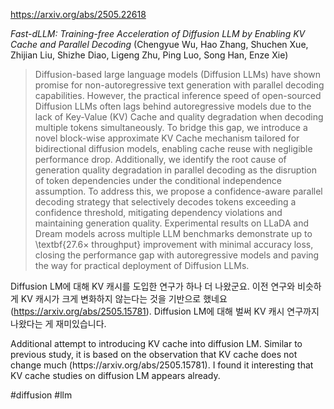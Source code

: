 https://arxiv.org/abs/2505.22618

*Fast-dLLM: Training-free Acceleration of Diffusion LLM by Enabling KV Cache and Parallel Decoding* (Chengyue Wu, Hao Zhang, Shuchen Xue, Zhijian Liu, Shizhe Diao, Ligeng Zhu, Ping Luo, Song Han, Enze Xie)

> Diffusion-based large language models (Diffusion LLMs) have shown promise for non-autoregressive text generation with parallel decoding capabilities. However, the practical inference speed of open-sourced Diffusion LLMs often lags behind autoregressive models due to the lack of Key-Value (KV) Cache and quality degradation when decoding multiple tokens simultaneously. To bridge this gap, we introduce a novel block-wise approximate KV Cache mechanism tailored for bidirectional diffusion models, enabling cache reuse with negligible performance drop. Additionally, we identify the root cause of generation quality degradation in parallel decoding as the disruption of token dependencies under the conditional independence assumption. To address this, we propose a confidence-aware parallel decoding strategy that selectively decodes tokens exceeding a confidence threshold, mitigating dependency violations and maintaining generation quality. Experimental results on LLaDA and Dream models across multiple LLM benchmarks demonstrate up to \textbf{27.6$\times$ throughput} improvement with minimal accuracy loss, closing the performance gap with autoregressive models and paving the way for practical deployment of Diffusion LLMs.

Diffusion LM에 대해 KV 캐시를 도입한 연구가 하나 더 나왔군요. 이전 연구와 비슷하게 KV 캐시가 크게 변화하지 않는다는 것을 기반으로 했네요 (https://arxiv.org/abs/2505.15781). Diffusion LM에 대해 벌써 KV 캐시 연구까지 나왔다는 게 재미있습니다.

<english>
Additional attempt to introducing KV cache into diffusion LM. Similar to previous study, it is based on the observation that KV cache does not change much (https://arxiv.org/abs/2505.15781). I found it interesting that KV cache studies on diffusion LM appears already.
</english>

#diffusion #llm 